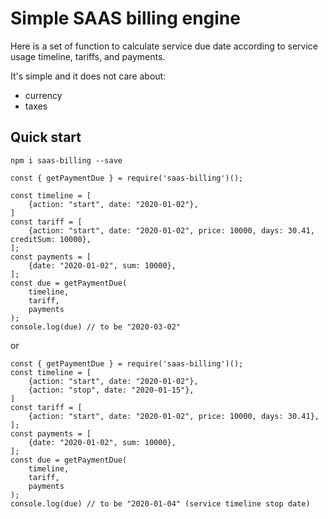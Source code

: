 # Simple SAAS billing engine

Here is a set of function to calculate service due date according to service
usage timeline, tariffs, and payments.

It's simple and it does not care about:

* currency
* taxes


## Quick start

`npm i saas-billing --save`

```
const { getPaymentDue } = require('saas-billing')();

const timeline = [
    {action: "start", date: "2020-01-02"},
]
const tariff = [
    {action: "start", date: "2020-01-02", price: 10000, days: 30.41, creditSum: 10000},
];
const payments = [
    {date: "2020-01-02", sum: 10000},
];
const due = getPaymentDue(
    timeline,
    tariff,
    payments
);
console.log(due) // to be "2020-03-02"
```

or

```
const { getPaymentDue } = require('saas-billing')();
const timeline = [
    {action: "start", date: "2020-01-02"},
    {action: "stop", date: "2020-01-15"},
]
const tariff = [
    {action: "start", date: "2020-01-02", price: 10000, days: 30.41},
];
const payments = [
    {date: "2020-01-02", sum: 10000},
];
const due = getPaymentDue(
    timeline,
    tariff,
    payments
);
console.log(due) // to be "2020-01-04" (service timeline stop date)
```
